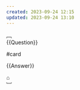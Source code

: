 ```yaml
---
created: 2023-09-24 12:15
updated: 2023-09-24 13:10
---
```




﹇<br>
{{Question}}

#card 

{{Answer}}

⌂
<br>﹈<br>